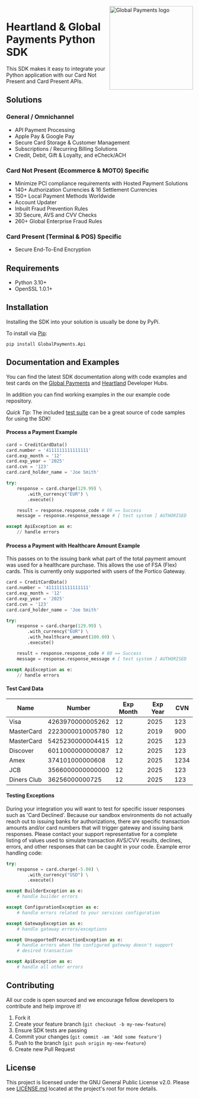 <a href="https://github.com/globalpayments" target="_blank">
    <img src="https://globalpayments.github.io/images/globapaymentsLogo.png" alt="Global Payments logo" title="Global Payments" align="right" width="225" />
</a>

# Heartland & Global Payments Python SDK

This SDK makes it easy to integrate your Python application with our Card Not Present and Card Present APIs. 

## Solutions

### General / Omnichannel

* API Payment Processing
* Apple Pay & Google Pay
* Secure Card Storage & Customer Management
* Subscriptions / Recurring Billing Solutions
* Credit, Debit, Gift & Loyalty, and eCheck/ACH

### Card Not Present (Ecommerce & MOTO) Specific

* Minimize PCI compliance requirements with Hosted Payment Solutions 
* 140+ Authorization Currencies & 16 Settlement Currencies
* 150+ Local Payment Methods Worldwide
* Account Updater
* Inbuilt Fraud Prevention Rules
* 3D Secure, AVS and CVV Checks
* 260+ Global Enterprise Fraud Rules

### Card Present (Terminal & POS) Specific

* Secure End-To-End Encryption

## Requirements

- Python 3.10+
- OpenSSL 1.0.1+

## Installation

Installing the SDK into your solution is usually be done by PyPi.

To install via [Pip](https://packaging.python.org/tutorials/installing-packages/#installing-from-pypi):

```
pip install GlobalPayments.Api
```

## Documentation and Examples

You can find the latest SDK documentation along with code examples and test cards on the [Global Payments](https://developer.realexpayments.com) and [Heartland](https://developer.heartlandpaymentsystems.com/documentation) Developer Hubs.

In addition you can find working examples in the our example code repository.

*Quick Tip*: The included [test suite](https://github.com/globalpayments/python-sdk/tree/master/tests) can be a great source of code samples for using the SDK!

#### Process a Payment Example

```python
card = CreditCardData()
card.number = '4111111111111111'
card.exp_month = '12'
card.exp_year = '2025'
card.cvn = '123'
card.card_holder_name = 'Joe Smith'

try:
    response = card.charge(129.99) \
        .with_currency("EUR") \
        .execute()

    result = response.response_code # 00 == Success
    message = response.response_message # [ test system ] AUTHORISED

except ApiException as e:
    // handle errors
```

#### Process a Payment with Healthcare Amount Example

This passes on to the issuing bank what part of the total payment amount was used for a healthcare purchase. This allows the use of FSA (Flex) cards. This is currently only supported with users of the Portico Gateway. 

```python
card = CreditCardData()
card.number = '4111111111111111'
card.exp_month = '12'
card.exp_year = '2025'
card.cvn = '123'
card.card_holder_name = 'Joe Smith'

try:
    response = card.charge(129.99) \
        .with_currency("EUR") \
        .with_healthcare_amount(100.00) \
        .execute()

    result = response.response_code # 00 == Success
    message = response.response_message # [ test system ] AUTHORISED

except ApiException as e:
    // handle errors
```


#### Test Card Data

Name        | Number           | Exp Month | Exp Year | CVN
----------- | ---------------- | --------- | -------- | ----
Visa        | 4263970000005262 | 12        | 2025     | 123
MasterCard  | 2223000010005780 | 12        | 2019     | 900
MasterCard  | 5425230000004415 | 12        | 2025     | 123
Discover    | 6011000000000087 | 12        | 2025     | 123
Amex        | 374101000000608  | 12        | 2025     | 1234
JCB         | 3566000000000000 | 12        | 2025     | 123
Diners Club | 36256000000725   | 12        | 2025     | 123

#### Testing Exceptions

During your integration you will want to test for specific issuer responses such as 'Card Declined'. Because our sandbox environments do not actually reach out to issuing banks for authorizations, there are specific transaction amounts and/or card numbers that will trigger gateway and issuing bank responses. Please contact your support representative for a complete listing of values used to simulate transaction AVS/CVV results, declines, errors, and other responses that can be caught in your code. Example error handling code:

```python
try:
    response = card.charge(-5.00) \
        .with_currency("USD") \
        .execute()

except BuilderException as e:
    # handle builder errors

except ConfigurationException as e:
    # handle errors related to your services configuration

except GatewayException as e:
    # handle gateway errors/exceptions

except UnsupportedTransactionException as e:
    # handle errors when the configured gateway doesn't support
    # desired transaction

except ApiException as e:
    # handle all other errors
```

## Contributing

All our code is open sourced and we encourage fellow developers to contribute and help improve it!

1. Fork it
2. Create your feature branch (`git checkout -b my-new-feature`)
3. Ensure SDK tests are passing
4. Commit your changes (`git commit -am 'Add some feature'`)
5. Push to the branch (`git push origin my-new-feature`)
6. Create new Pull Request

## License

This project is licensed under the GNU General Public License v2.0. Please see [LICENSE.md](LICENSE.md) located at the project's root for more details.
